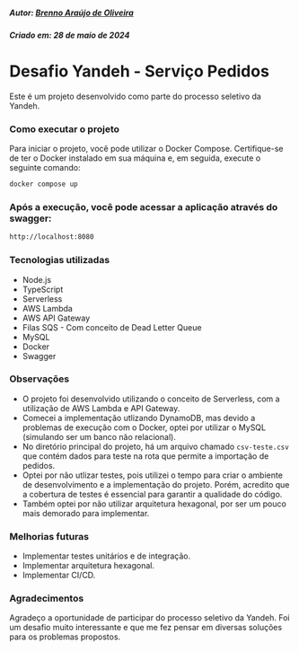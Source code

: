 ##### Autor: [Brenno Araújo de Oliveira](https://www.linkedin.com/in/brennoaraujo/)
##### Criado em: 28 de maio de 2024

# Desafio Yandeh - Serviço Pedidos

Este é um projeto desenvolvido como parte do processo seletivo da Yandeh. 

### Como executar o projeto

Para iniciar o projeto, você pode utilizar o Docker Compose. Certifique-se de ter o Docker instalado em sua máquina e, em seguida, execute o seguinte comando:

```bash
docker compose up
```

### Após a execução, você pode acessar a aplicação através do swagger:
```bash
http://localhost:8080
```

### Tecnologias utilizadas
- Node.js
- TypeScript
- Serverless
- AWS Lambda
- AWS API Gateway
- Filas SQS - Com conceito de Dead Letter Queue
- MySQL
- Docker
- Swagger

### Observações
- O projeto foi desenvolvido utilizando o conceito de Serverless, com a utilização de AWS Lambda e API Gateway.
- Comecei a implementação utlizando DynamoDB, mas devido a problemas de execução com o Docker, optei por utilizar o MySQL (simulando ser um banco não relacional).
- No diretório principal do projeto, há um arquivo chamado `csv-teste.csv` que contém dados para teste na rota que permite a importação de pedidos.
- Optei por não utlizar testes, pois utilizei o tempo para criar o ambiente de desenvolvimento e a implementação do projeto. Porém, acredito que a cobertura de testes é essencial para garantir a qualidade do código.
- Também optei por não utilizar arquitetura hexagonal, por ser um pouco mais demorado para implementar.

### Melhorias futuras
- Implementar testes unitários e de integração.
- Implementar arquitetura hexagonal.
- Implementar CI/CD.

### Agradecimentos
Agradeço a oportunidade de participar do processo seletivo da Yandeh. Foi um desafio muito interessante e que me fez pensar em diversas soluções para os problemas propostos.
```
